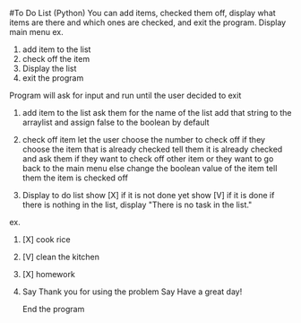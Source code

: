 #To Do List (Python)
You can add items, checked them off, display 
what items are there and which ones are checked, and exit the program.
Display main menu
ex. 
  1. add item to the list
  2. check off the item
  3. Display the list
  4. exit the program
  
Program will ask for input and run until the user decided to exit

1. add item to the list
   ask them for the name of the list
   add that string to the arraylist and assign false to the boolean by default

2. check off item
   let the user choose the number to check off
   if they choose the item that is already checked
      tell them it is already checked and ask them
      if they want to check off other item or they want to go back to the main menu
   else
      change the boolean value of the item
      tell them the item is checked off

3. Display to do list
show [X] if it is not done yet
show [V] if it is done
if there is nothing in the list, display "There is no task in the list."

ex. 
  1. [X] cook rice 
  2. [V] clean the kitchen
  3. [X] homework

4. Say Thank you for using the problem
   Say Have a great day!
 
   End the program

